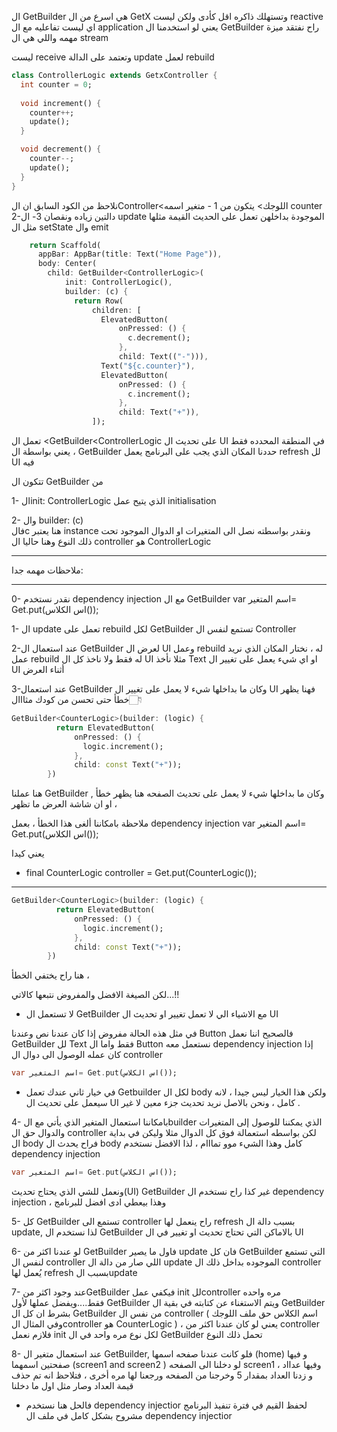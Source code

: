 
ال GetBuilder  هي اسرع من ال GetX وتستهلك ذاكره اقل كأدى ولكن ليست reactive اي ليست تفاعليه مع ال application يعني لو استخدمنا ال GetBuilder  راح نفتقد ميزة مهمه واللي هي ال stream

ليست receive وتعتمد على الدالة update لعمل rebuild 
```dart
class ControllerLogic extends GetxController {
  int counter = 0;
  
  void increment() {
    counter++;
    update();
  }

  void decrement() {
    counter--;
    update();
  }
}
```
نلاحظ من الكود السابق 
ان الController<اللوجك> يتكون من 
1 - متغير اسمه counter
2-دالتين زياده ونقصان
3- ال update الموجودة بداخلهن تعمل على الحديث القيمة مثلها مثل ال setState وال emit


```dart
    return Scaffold(
      appBar: AppBar(title: Text("Home Page")),
      body: Center(
        child: GetBuilder<ControllerLogic>(
            init: ControllerLogic(),
            builder: (c) {
              return Row(
                  children: [
                    ElevatedButton(
                        onPressed: () {
                          c.decrement();
                        },
                        child: Text(("-"))),
                    Text("${c.counter}"),
                    ElevatedButton(
                        onPressed: () {
                          c.increment();
                        },
                        child: Text("+")),
                  ]);
```
        
تعمل ال <GetBuilder<ControllerLogic على تحديث ال UI في المنطقة المحدده فقط ، يعني بواسطة ال GetBuilder حددنا المكان الذي يجب على البرنامج يعمل refresh لل UI فيه

تتكون ال GetBuilder من 

1- الinit: ControllerLogic الذي يتيح عمل initialisation 

2- وال builder: (c)  
فالc هنا يعتبر instance ونقدر بواسطته نصل الى المتغيرات او الدوال الموجود تحت ذلك النوع وهنا حاليا ال controller هو ControllerLogic



----------------
 ملاحظات مهمه جدا: 
_______________

0- نقدر نستخدم dependency injection مع ال GetBuilder 
 var اسم المتغير= Get.put(اس الكلاس());

1- ال update تعمل على rebuild لكل GetBuilder تستمع لنفس ال Controller

2-عند استعمال ال GetBuilder لعرض ال UI وعمل rebuild له ، نختار المكان الذي نريد عمل rebuild له فقط ولا ناخذ كل ال UI مثلا نأخذ Text او اي شيء يعمل على تغيير ال UI أثناء العرض

3-عند استعمال GetBuilder وكان ما بداخلها شيء لا يعمل على تغيير ال UI فهنا يظهر خطأ حتى تحسن من كودك
مثااال👇🏻
```dart
GetBuilder<CounterLogic>(builder: (logic) {
          return ElevatedButton(
              onPressed: () {
                logic.increment();
              },
              child: const Text("+"));
        })
```
هنا عملنا GetBuilder وكان ما بداخلها شيء لا يعمل على تحديث الصفحه هنا يظهر خطأ , او ان شاشة العرض ما تظهر ، 

ملاحظة بامكاننا ألغى هذا الخطأ ، بعمل dependency injection 
var اسم المتغير= Get.put(اس الكلاس());

يعني كيدا

+ final CounterLogic controller = Get.put(CounterLogic());
-------------------------------------------------------
```dart
GetBuilder<CounterLogic>(builder: (logic) {
          return ElevatedButton(
              onPressed: () {
                logic.increment();
              },
              child: const Text("+"));
        })
```
هنا راح يختفي الخطأ ، 

لكن الصيغة الافضل والمفروض نتبعها كالاتي...!!

+ لا تستعمل ال GetBuilder  مع الاشياء الي لا تعمل تغيير او تحديث ال UI

في مثل هذه الحالة مفروض إذا كان عندنا نص وعندنا Button فالصحيح اننا نعمل GetBuilder لل Text فقط واما ال Button نستعمل معه  dependency injection إذا كان عمله الوصول الى دوال ال controller 

```dart
var اسم المتغير= Get.put(اس الكلاس());
```

 + في خيار ثاني عندك تعمل Getbuilder لكل ال body ولكن هذا الخيار ليس جيدا ، لانه سيعمل على تحديث ال UI كامل ، ونحن بالاصل نريد تحديث جزء معين لا غير .

4- بامكاننا استعمال المتغير الذي يأتي مع الbuilder الذي يمكننا للوصول إلى المتغيرات والدوال حق ال controller لكن بواسطه استعمالة فوق كل الدوال مثلا وليكن في بداية ال body فراح يحدث ال body كامل وهذا الشيء موو تمااام ، لذا الافضل نستخدم dependency injection 
```dart
var اسم المتغير= Get.put(اس الكلاس());
```
ونعمل للشي الذي يحتاج تحديث(UI) GetBuilder  غير كذا راح نستخدم ال dependency injection ، وهذا بيعطي ادى  افضل للبرنامج

5- كل GetBuilder تستمع الى controller راح ينعمل لها refresh بسبب دالة ال update, لذا نستخدم ال GetBuilder بالاماكن التي تحتاج تحديث او تغيير في ال UI

6- لو عندنا اكثر من GetBuilder فاول ما يصير update فان كل GetBuilder التي تستمع لنفس ال controller اللي صار من دالة ال update الموجوده بداخل ذلك ال controller يُعمل لها refresh بسبب الupdate

7- عند وجود اكثر منGetBuilder فيكفي عمل init للcontroller مره واحده فقط....ويفضل عملها لأول GetBuilder ويتم الاستغناء عن كتابته في بقية ال GetBuilder بشرط ان كل ال GetBuilder من نفس ال controller ( اسم الكلاس حق ملف اللوجك وفي المثال الcontroller هو  CounterLogic ) ، يعني لو كان عندنا اكثر من controller فلازم نعمل init لكل نوع مره واحد في ال GetBuilder تحمل ذلك النوع

8- عند استعمال متغير ال GetBuilder, فلو كانت عندنا 
صفحه اسمها (home) و فيها 
صفحتين اسمهما (screen1 and screen2 )
لو دخلنا الى الصفحه screen1 وفيها عدااد ، و زدنا العداد بمقدار 5 وخرجنا من الصفحه ورجعنا لها مره أخرى ، فتلاحظ انه تم حذف قيمة العداد وصار مثل اول ما دخلنا

+ فالحل هنا نستخدم dependency injectior لحفظ القيم في فترة تنفيذ البرنامج مشروح بشكل كامل في ملف
ال  dependency injectior
